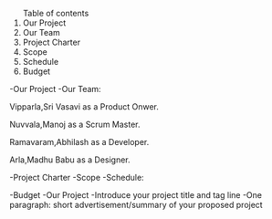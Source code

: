 <ol>
Table of contents
<li>Our Project</li>
<li>Our Team</li>
<li>Project Charter</li>
<li>Scope</li>
<li>Schedule</li>
<li>Budget</li>
</ol>
-Our Project
-Our Team:
<p>Vipparla,Sri Vasavi as a Product Onwer.</p>
<p>Nuvvala,Manoj as a Scrum Master.</p>
<p>Ramavaram,Abhilash as a Developer.</p>
<p>Arla,Madhu Babu as a Designer.</p>
-Project Charter
-Scope
-Schedule:

-Budget
-Our Project
-Introduce your project title and tag line
-One paragraph: short advertisement/summary of your proposed project
